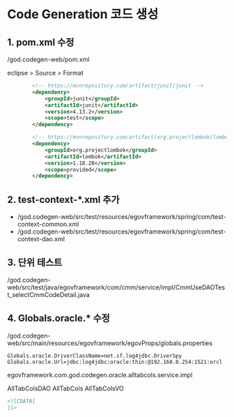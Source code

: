 # Code Generation 코드 생성

## 1. pom.xml 수정
/god.codegen-web/pom.xml

eclipse > Source > Format

```xml
		<!-- https://mvnrepository.com/artifact/junit/junit -->
		<dependency>
			<groupId>junit</groupId>
			<artifactId>junit</artifactId>
			<version>4.13.2</version>
			<scope>test</scope>
		</dependency>

		<!-- https://mvnrepository.com/artifact/org.projectlombok/lombok -->
		<dependency>
			<groupId>org.projectlombok</groupId>
			<artifactId>lombok</artifactId>
			<version>1.18.20</version>
			<scope>provided</scope>
		</dependency>
```

## 2. test-context-*.xml 추가
- /god.codegen-web/src/test/resources/egovframework/spring/com/test-context-common.xml
- /god.codegen-web/src/test/resources/egovframework/spring/com/test-context-dao.xml

## 3. 단위 테스트
/god.codegen-web/src/test/java/egovframework/com/cmm/service/impl/CmmUseDAOTest_selectCmmCodeDetail.java

## 4. Globals.oracle.* 수정
/god.codegen-web/src/main/resources/egovframework/egovProps/globals.properties
```properties
Globals.oracle.DriverClassName=net.sf.log4jdbc.DriverSpy
Globals.oracle.Url=jdbc:log4jdbc:oracle:thin:@192.168.0.254:1521:orcl
```

egovframework.com.god.codegen.oracle.alltabcols.service.impl

AllTabColsDAO
AllTabCols
AllTabColsVO

```xml
<![CDATA[
]]>
```
